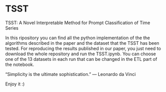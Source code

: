 # TSST
TSST: A Novel Interpretable Method for Prompt Classification of Time Series

In this ripository you can find all the python implementation of the the algorithms described in the paper and the dataset that the TSST has been tested.
For reproducing the results published in our paper, you just need to download the whole repository and run the TSST.ipynb. You can choose one of the 13 datasets in each run that can be changed in the ETL part of the notebook.


“Simplicity is the ultimate sophistication.” — Leonardo da Vinci

Enjoy it :)

